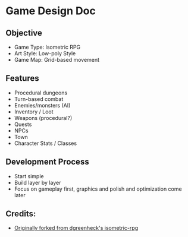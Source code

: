 # Game Design Doc

## Objective

- Game Type: Isometric RPG
- Art Style: Low-poly Style
- Game Map: Grid-based movement

## Features

- Procedural dungeons
- Turn-based combat
- Enemies/monsters (AI)
- Inventory / Loot
- Weapons (procedural?)
- Quests
- NPCs
- Town
- Character Stats / Classes

## Development Process

- Start simple
- Build layer by layer
- Focus on gameplay first, graphics and polish and optimization come later

## Credits:

- [Originally forked from dgreenheck's isometric-rpg](https://github.com/dgreenheck/isometric-rpg)

